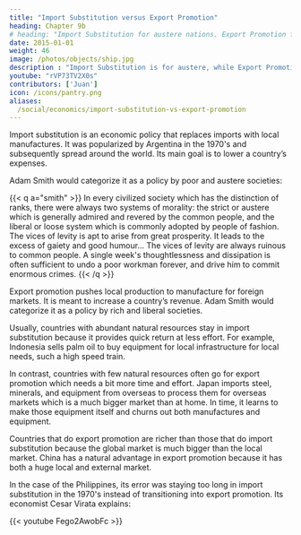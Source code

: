 ```yaml
---
title: "Import Substitution versus Export Promotion"
heading: Chapter 9b
# heading: "Import Substitution for austere nations. Export Promotion for liberal nations"
date: 2015-01-01
weight: 46
image: /photos/objects/ship.jpg
description : "Import Substitution is for austere, while Export Promotion is for liberal nations"
youtube: "rVP73TV2X0s"
contributors: ['Juan']
icon: /icons/pantry.png
aliases:
  /social/economics/import-substitution-vs-export-promotion
---
```




Import substitution is an economic policy that replaces imports with local manufactures. It was popularized by Argentina in the 1970's and subsequently spread around the world. Its main goal is to lower a country’s expenses. 

Adam Smith would categorize it as a policy by poor and austere societies:

{{< q a="smith" >}}
In every civilized society which has the distinction of ranks, there were always two systems of morality: the strict or austere which is generally admired and revered by the common people, and the liberal or loose system which is commonly adopted by people of fashion. The vices of levity is apt to arise from great prosperity. It leads to the excess of gaiety and good humour... The vices of levity are always ruinous to common people. A single week's thoughtlessness and dissipation is often sufficient to undo a poor workman forever, and drive him to commit enormous crimes.
{{< /q >}}


Export promotion pushes local production to manufacture for foreign markets. It is meant to increase a country’s revenue. Adam Smith would categorize it as a policy by rich and liberal societies.

Usually, countries with abundant natural resources stay in import substitution because it provides quick return at less effort. For example, Indonesia sells palm oil to buy equipment for local infrastructure for local needs, such a high speed train.

In contrast, countries with few natural resources often go for export promotion which needs a bit more time and effort. Japan imports steel, minerals, and equipment from overseas to process them for overseas markets which is a much bigger market than at home. In time, it learns to make those equipment itself and churns out both manufactures and equipment.

Countries that do export promotion are richer than those that do import substitution because the global market is much bigger than the local market. China has a natural advantage in export promotion because it has both a huge local and external market.

In the case of the Philippines, its error was staying too long in import substitution in the 1970's instead of transitioning into export promotion. Its economist Cesar Virata explains:

{{< youtube Fego2AwobFc >}}

<!-- https://www.quora.com/What-are-the-differences-between-import-substitution-and-export-promotion/answer/Jun-Dalisay -->
